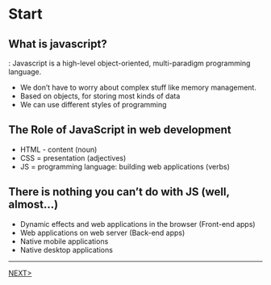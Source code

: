 # Start

## What is javascript?

: Javascript is a high-level object-oriented, multi-paradigm programming language.

-   We don’t have to worry about complex stuff like memory management.
-   Based on objects, for storing most kinds of data
-   We can use different styles of programming

## The Role of JavaScript in web development

-   HTML - content (noun)
-   CSS = presentation (adjectives)
-   JS = programming language: building web applications (verbs)

## There is nothing you can’t do with JS (well, almost…)

-   Dynamic effects and web applications in the browser (Front-end apps)
-   Web applications on web server (Back-end apps)
-   Native mobile applications
-   Native desktop applications

---

[NEXT>](./cjs220831.md)
